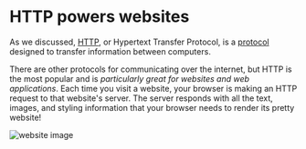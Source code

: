 # HTTP powers websites

As we discussed, [HTTP](https://developer.mozilla.org/en-US/docs/Web/HTTP/Overview), or Hypertext Transfer Protocol, is a [protocol](https://developer.mozilla.org/en-US/docs/Glossary/Protocol) designed to transfer information between computers.

There are other protocols for communicating over the internet, but HTTP is the most popular and is *particularly great for websites and web applications*. Each time you visit a website, your browser is making an HTTP request to that website's server. The server responds with all the text, images, and styling information that your browser needs to render its pretty website!

![website image](https://i.imgur.com/EflKJzq.jpg)
